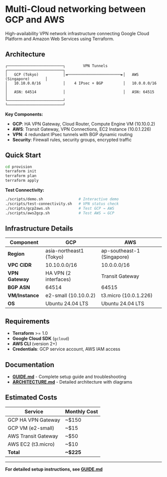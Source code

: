 # Multi-Cloud networking between GCP and AWS

High-availability VPN network infrastructure connecting Google Cloud Platform and Amazon Web Services using Terraform.

## Architecture

```
┌─────────────────────────┐        VPN Tunnels        ┌─────────────────────────┐
│   GCP (Tokyo)           │◄────────────────────────►│   AWS (Singapore)       │
│   10.10.0.0/16          │    4 IPsec + BGP         │   10.0.0.0/16           │
│   ASN: 64514            │                          │   ASN: 64515            │
└─────────────────────────┘                          └─────────────────────────┘
```

**Key Components:**
- **GCP**: HA VPN Gateway, Cloud Router, Compute Engine VM (10.10.0.2)
- **AWS**: Transit Gateway, VPN Connections, EC2 Instance (10.0.1.226)
- **VPN**: 4 redundant IPsec tunnels with BGP dynamic routing
- **Security**: Firewall rules, security groups, encrypted traffic

## Quick Start

```bash
cd provision
terraform init
terraform plan
terraform apply
```

**Test Connectivity:**
```bash
./scripts/demo.sh                # Interactive demo
./scripts/test-connectivity.sh   # VPN status check
./scripts/gcp2aws.sh             # Test GCP → AWS
./scripts/aws2gcp.sh             # Test AWS → GCP
```

## Infrastructure Details

| Component | GCP | AWS |
|-----------|-----|-----|
| **Region** | asia-northeast1 (Tokyo) | ap-southeast-1 (Singapore) |
| **VPC CIDR** | 10.10.0.0/16 | 10.0.0.0/16 |
| **VPN Gateway** | HA VPN (2 interfaces) | Transit Gateway |
| **BGP ASN** | 64514 | 64515 |
| **VM/Instance** | e2-small (10.10.0.2) | t3.micro (10.0.1.226) |
| **OS** | Ubuntu 24.04 LTS | Ubuntu 24.04 LTS |

## Requirements

- **Terraform** >= 1.0
- **Google Cloud SDK** (`gcloud`)
- **AWS CLI** (version 2+)
- **Credentials**: GCP service account, AWS IAM access

## Documentation

- **[GUIDE.md](GUIDE.md)** - Complete setup guide and troubleshooting
- **[ARCHITECTURE.md](ARCHITECTURE.md)** - Detailed architecture with diagrams

## Estimated Costs

| Service | Monthly Cost |
|---------|--------------|
| GCP HA VPN Gateway | ~$150 |
| GCP VM (e2-small) | ~$15 |
| AWS Transit Gateway | ~$50 |
| AWS EC2 (t3.micro) | ~$10 |
| **Total** | **~$225** |

---

**For detailed setup instructions, see [GUIDE.md](GUIDE.md)**

